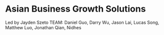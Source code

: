 # Asian Business Growth Solutions
Led by Jayden Szeto
TEAM: Daniel Guo, Darry Wu, Jason Lai, Lucas Song, Matthew Luo, Jonathan Qian, Nidhes
